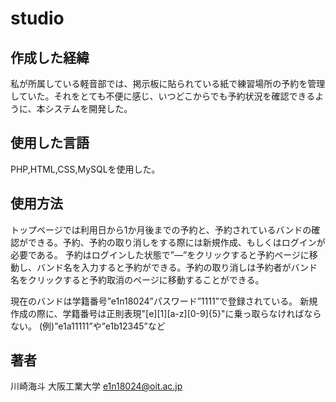 # studio

## 作成した経緯
私が所属している軽音部では、掲示板に貼られている紙で練習場所の予約を管理していた。それをとても不便に感じ、いつどこからでも予約状況を確認できるように、本システムを開発した。

## 使用した言語
PHP,HTML,CSS,MySQLを使用した。

## 使用方法
トップページでは利用日から1か月後までの予約と、予約されているバンドの確認ができる。予約、予約の取り消しをする際には新規作成、もしくはログインが必要である。
予約はログインした状態で”―”をクリックすると予約ページに移動し、バンド名を入力すると予約ができる。予約の取り消しは予約者がバンド名をクリックすると予約取消のページに移動することができる。

現在のバンドは学籍番号”e1n18024”パスワード”1111”で登録されている。
新規作成の際に、学籍番号は正則表現"[e][1][a-z][0-9]{5}"に乗っ取らなければならない。
(例)”e1a11111”や”e1b12345”など

## 著者
川崎海斗
大阪工業大学
e1n18024@oit.ac.jp
